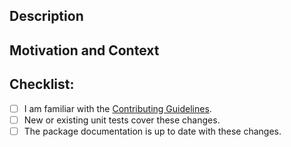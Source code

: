 ## Description
<!-- Describe your changes. -->

## Motivation and Context
<!-- Why is this change needed? What problem does it solve? -->
<!-- If it fixes an open issue, please link to the issue. -->

## Checklist:
<!-- This checklist must be complete before merging the pull request. -->
<!-- If you are unsure about any of these items, please ask! -->
- [ ] I am familiar with the [Contributing Guidelines](https://github.com/rapidsai/cudf/blob/HEAD/CONTRIBUTING.md).
- [ ] New or existing unit tests cover these changes.
- [ ] The package documentation is up to date with these changes.
